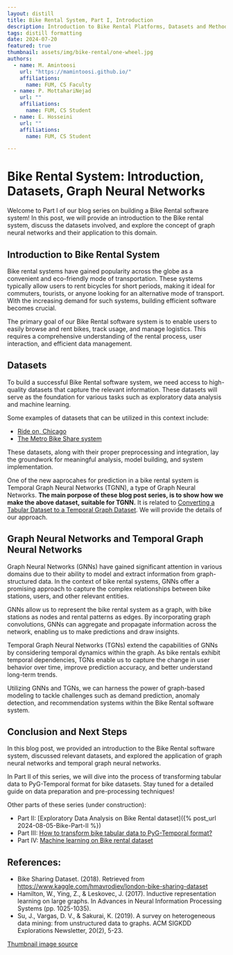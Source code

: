 ```yaml
---
layout: distill
title: Bike Rental System, Part I, Introduction
description: Introduction to Bike Rental Platforms, Datasets and Methods
tags: distill formatting
date: 2024-07-20
featured: true
thumbnail: assets/img/bike-rental/one-wheel.jpg
authors:
  - name: M. Amintoosi
    url: "https://mamintoosi.github.io/"
    affiliations:
      name: FUM, CS Faculty
  - name: P. MottahariNejad
    url: ""
    affiliations:
      name: FUM, CS Student
  - name: E. Hosseini
    url: ""
    affiliations:
      name: FUM, CS Student

---
```


# Bike Rental System: Introduction, Datasets, Graph Neural Networks

Welcome to Part I of our blog series on building a Bike Rental software system! In this post, we will provide an introduction to the Bike rental system, discuss the datasets involved, and explore the concept of graph neural networks and their application to this domain.

## Introduction to Bike Rental System

Bike rental systems have gained popularity across the globe as a convenient and eco-friendly mode of transportation. These systems typically allow users to rent bicycles for short periods, making it ideal for commuters, tourists, or anyone looking for an alternative mode of transport. With the increasing demand for such systems, building efficient software becomes crucial.

The primary goal of our Bike Rental software system is to enable users to easily browse and rent bikes, track usage, and manage logistics. This requires a comprehensive understanding of the rental process, user interaction, and efficient data management.

## Datasets

To build a successful Bike Rental software system, we need access to high-quality datasets that capture the relevant information. These datasets will serve as the foundation for various tasks such as exploratory data analysis and machine learning.

Some examples of datasets that can be utilized in this context include:

- [Ride on, Chicago](https://divvybikes.com/)
- [The Metro Bike Share system](https://bikeshare.metro.net/about/data/)

These datasets, along with their proper preprocessing and integration, lay the groundwork for meaningful analysis, model building, and system implementation.

One of the new aaprocahes for prediction in a bike rental system is Temporal Graph Neural Networks (TGNN), a type of Graph Neural Networks. 
**The main porpose of these blog post series, is to show how we make the above dataset, suitable for TGNN.** 
It is related to [Converting a Tabular Dataset to a Temporal Graph Dataset](https://www.youtube.com/watch?v=XPTwvvlHaUA). We will provide the details of our approach.


## Graph Neural Networks and Temporal Graph Neural Networks

Graph Neural Networks (GNNs) have gained significant attention in various domains due to their ability to model and extract information from graph-structured data. In the context of bike rental systems, GNNs offer a promising approach to capture the complex relationships between bike stations, users, and other relevant entities.

GNNs allow us to represent the bike rental system as a graph, with bike stations as nodes and rental patterns as edges. By incorporating graph convolutions, GNNs can aggregate and propagate information across the network, enabling us to make predictions and draw insights.

Temporal Graph Neural Networks (TGNs) extend the capabilities of GNNs by considering temporal dynamics within the graph. As bike rentals exhibit temporal dependencies, TGNs enable us to capture the change in user behavior over time, improve prediction accuracy, and better understand long-term trends.

Utilizing GNNs and TGNs, we can harness the power of graph-based modeling to tackle challenges such as demand prediction, anomaly detection, and recommendation systems within the Bike Rental software system.

## Conclusion and Next Steps
In this blog post, we provided an introduction to the Bike Rental software system, discussed relevant datasets, and explored the application of graph neural networks and temporal graph neural networks.

In Part II of this series, we will dive into the process of transforming tabular data to PyG-Temporal format for bike datasets. Stay tuned for a detailed guide on data preparation and pre-processing techniques!

Other parts of these series (under construction):

- Part II: [Exploratory Data Analysis on Bike Rental dataset]({% post_url 2024-08-05-Bike-Part-II %})
- Part III: [How to transform bike tabular data to PyG-Temporal format?](/blog/2024/Bike-Part-III/)
- Part IV: [Machine learning on Bike rental dataset](#)

## References:
- Bike Sharing Dataset. (2018). Retrieved from https://www.kaggle.com/hmavrodiev/london-bike-sharing-dataset
- Hamilton, W., Ying, Z., & Leskovec, J. (2017). Inductive representation learning on large graphs. In Advances in Neural Information Processing Systems (pp. 1025-1035).
- Su, J., Vargas, D. V., & Sakurai, K. (2019). A survey on heterogeneous data mining: from unstructured data to graphs. ACM SIGKDD Explorations Newsletter, 20(2), 5-23.

[Thumbnail image source](https://www.amazon.ae/Unicycles-Mountain-Outdoor-Unicycle-18Inch/dp/B098F53K7X)